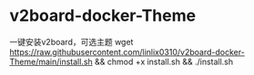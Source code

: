 # v2board-docker-Theme

一键安装v2board，可选主题
wget https://raw.githubusercontent.com/linlix0310/v2board-docker-Theme/main/install.sh && chmod +x install.sh && ./install.sh
